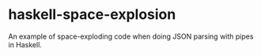 haskell-space-explosion
=======================

An example of space-exploding code when doing JSON parsing with pipes in Haskell.
